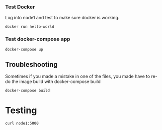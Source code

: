 
### Test Docker
Log into node1 and test to make sure docker is working.

```
docker run hello-world
```

### Test docker-compose app
```
docker-compose up
```


## Troubleshooting
Sometimes if you made a mistake in one of the files, you made have to re-do the image build with docker-compose build
```
docker-compose build
```

# Testing
```
curl node1:5000
```
